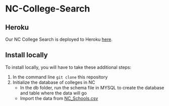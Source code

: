 # NC-College-Search

## Heroku
Our NC College Search is deployed to Heroku [here](https://pure-ridge-94757.herokuapp.com/).

## Install locally
To install locally, you will have to take these additional steps:  
1. In the command line ```git clone``` this repository
2. Initialize the database of colleges in NC  
    * In the db folder, run the schema file in MYSQL to create the database and table where the data will go
    * Import the data from [NC_Schools.csv](./db/NC_Schools.csv)
